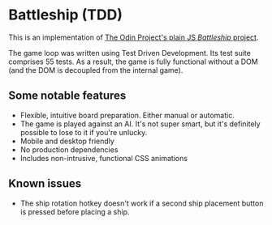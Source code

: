 # Battleship (TDD)

This is an implementation of [The Odin Project's plain JS _Battleship_
project](https://www.theodinproject.com/lessons/node-path-javascript-battleship).

The game loop was written using Test Driven Development. Its test suite
comprises 55 tests. As a result, the game is fully functional without a DOM (and
the DOM is decoupled from the internal game).

## Some notable features

- Flexible, intuitive board preparation. Either manual or automatic.
- The game is played against an AI. It's not super smart, but it's definitely
  possible to lose to it if you're unlucky.
- Mobile and desktop friendly
- No production dependencies
- Includes non-intrusive, functional CSS animations

## Known issues

- The ship rotation hotkey doesn't work if a second ship placement button is
  pressed before placing a ship.
